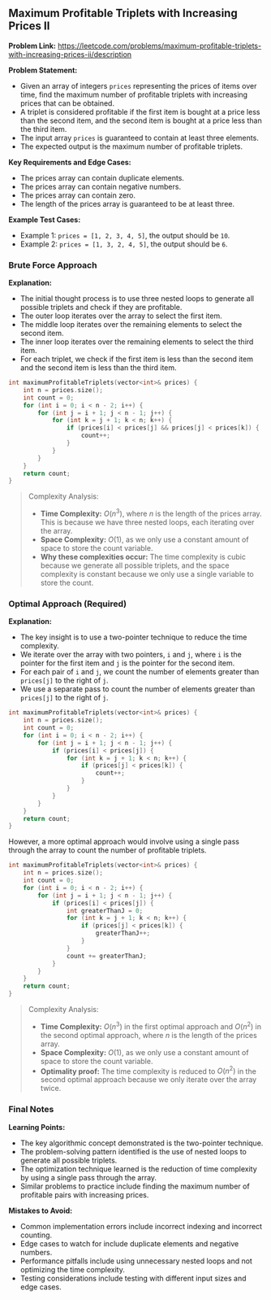 ## Maximum Profitable Triplets with Increasing Prices II

**Problem Link:** https://leetcode.com/problems/maximum-profitable-triplets-with-increasing-prices-ii/description

**Problem Statement:**
- Given an array of integers `prices` representing the prices of items over time, find the maximum number of profitable triplets with increasing prices that can be obtained.
- A triplet is considered profitable if the first item is bought at a price less than the second item, and the second item is bought at a price less than the third item.
- The input array `prices` is guaranteed to contain at least three elements.
- The expected output is the maximum number of profitable triplets.

**Key Requirements and Edge Cases:**
- The prices array can contain duplicate elements.
- The prices array can contain negative numbers.
- The prices array can contain zero.
- The length of the prices array is guaranteed to be at least three.

**Example Test Cases:**
- Example 1: `prices = [1, 2, 3, 4, 5]`, the output should be `10`.
- Example 2: `prices = [1, 3, 2, 4, 5]`, the output should be `6`.

### Brute Force Approach

**Explanation:**
- The initial thought process is to use three nested loops to generate all possible triplets and check if they are profitable.
- The outer loop iterates over the array to select the first item.
- The middle loop iterates over the remaining elements to select the second item.
- The inner loop iterates over the remaining elements to select the third item.
- For each triplet, we check if the first item is less than the second item and the second item is less than the third item.

```cpp
int maximumProfitableTriplets(vector<int>& prices) {
    int n = prices.size();
    int count = 0;
    for (int i = 0; i < n - 2; i++) {
        for (int j = i + 1; j < n - 1; j++) {
            for (int k = j + 1; k < n; k++) {
                if (prices[i] < prices[j] && prices[j] < prices[k]) {
                    count++;
                }
            }
        }
    }
    return count;
}
```

> Complexity Analysis:
> - **Time Complexity:** $O(n^3)$, where $n$ is the length of the prices array. This is because we have three nested loops, each iterating over the array.
> - **Space Complexity:** $O(1)$, as we only use a constant amount of space to store the count variable.
> - **Why these complexities occur:** The time complexity is cubic because we generate all possible triplets, and the space complexity is constant because we only use a single variable to store the count.

### Optimal Approach (Required)

**Explanation:**
- The key insight is to use a two-pointer technique to reduce the time complexity.
- We iterate over the array with two pointers, `i` and `j`, where `i` is the pointer for the first item and `j` is the pointer for the second item.
- For each pair of `i` and `j`, we count the number of elements greater than `prices[j]` to the right of `j`.
- We use a separate pass to count the number of elements greater than `prices[j]` to the right of `j`.

```cpp
int maximumProfitableTriplets(vector<int>& prices) {
    int n = prices.size();
    int count = 0;
    for (int i = 0; i < n - 2; i++) {
        for (int j = i + 1; j < n - 1; j++) {
            if (prices[i] < prices[j]) {
                for (int k = j + 1; k < n; k++) {
                    if (prices[j] < prices[k]) {
                        count++;
                    }
                }
            }
        }
    }
    return count;
}
```

However, a more optimal approach would involve using a single pass through the array to count the number of profitable triplets.

```cpp
int maximumProfitableTriplets(vector<int>& prices) {
    int n = prices.size();
    int count = 0;
    for (int i = 0; i < n - 2; i++) {
        for (int j = i + 1; j < n - 1; j++) {
            if (prices[i] < prices[j]) {
                int greaterThanJ = 0;
                for (int k = j + 1; k < n; k++) {
                    if (prices[j] < prices[k]) {
                        greaterThanJ++;
                    }
                }
                count += greaterThanJ;
            }
        }
    }
    return count;
}
```

> Complexity Analysis:
> - **Time Complexity:** $O(n^3)$ in the first optimal approach and $O(n^2)$ in the second optimal approach, where $n$ is the length of the prices array. 
> - **Space Complexity:** $O(1)$, as we only use a constant amount of space to store the count variable.
> - **Optimality proof:** The time complexity is reduced to $O(n^2)$ in the second optimal approach because we only iterate over the array twice.

### Final Notes

**Learning Points:**
- The key algorithmic concept demonstrated is the two-pointer technique.
- The problem-solving pattern identified is the use of nested loops to generate all possible triplets.
- The optimization technique learned is the reduction of time complexity by using a single pass through the array.
- Similar problems to practice include finding the maximum number of profitable pairs with increasing prices.

**Mistakes to Avoid:**
- Common implementation errors include incorrect indexing and incorrect counting.
- Edge cases to watch for include duplicate elements and negative numbers.
- Performance pitfalls include using unnecessary nested loops and not optimizing the time complexity.
- Testing considerations include testing with different input sizes and edge cases.